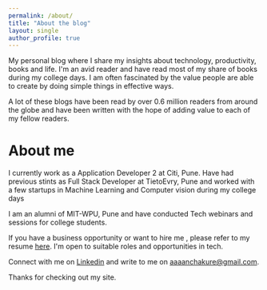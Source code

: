 ```yaml
---
permalink: /about/
title: "About the blog"
layout: single 
author_profile: true
---
```


My personal blog where I share my insights about technology, productivity, books and life. I'm an avid reader and have read most of my share of books during my college days. I am often fascinated by the value people are able to create by doing simple things in effective ways.  

A lot of these blogs have been read by over 0.6 million readers from around the globe and have been written with the hope of adding value to each of my fellow readers.

# About me
I currently work as a Application Developer 2 at Citi, Pune. Have had previous stints as Full Stack Developer at TietoEvry, Pune and worked with a few startups in Machine Learning and Computer vision during my college days

I am an alumni of MIT-WPU, Pune and have conducted Tech webinars and sessions for college students.

If you have a business opportunity or want to hire me , please refer to my resume [here]. I'm open to suitable roles and opportunities in tech.

Connect with me on [Linkedin][linkedin] and write to me on [aaaanchakure@gmail.com][aaaanchakure@gmail.com]. 

Thanks for checking out my site.

[wordpress]: https://hardtasksin.wordpress.com/
[hackernoon]: https://hackernoon.com/@afroz-chakure
[medium]: https://medium.com/@afrozchakure
[gfg]: https://www.geeksforgeeks.org/introduction-to-docker/
[mdickie]: https://en.wikipedia.org/wiki/Mat_Dickie
[portfolio]: https://afrozchakure.tech
[wrevolution]: https://play.google.com/store/apps/details?id=air.WR3DFree&hl=en_IN&gl=US
[feedly]: https://feedly.com/
[here]: https://drive.google.com/file/d/1I_7x_vXmXXpczd0SJXCD7v7I39u_IVkb/view?usp=sharing
[linkedin]: https://linkedin.com/in/afrozchakure
[aaaanchakure@gmail.com]: mailto:aaaanchakure@gmail.com
